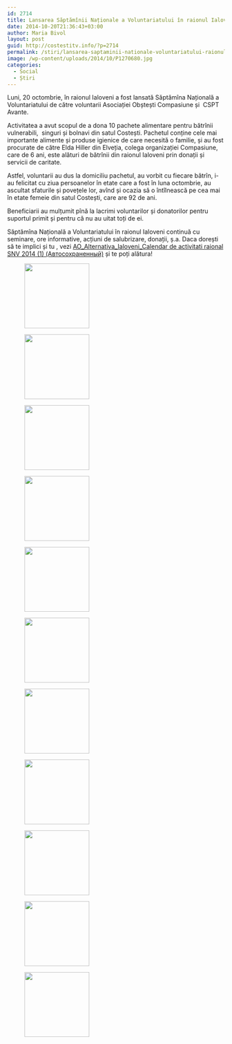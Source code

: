 ```yaml
---
id: 2714
title: Lansarea Săptămînii Naționale a Voluntariatului în raionul Ialoveni
date: 2014-10-20T21:36:43+03:00
author: Maria Bivol
layout: post
guid: http://costestitv.info/?p=2714
permalink: /stiri/lansarea-saptaminii-nationale-voluntariatului-raionul-ialoveni/
image: /wp-content/uploads/2014/10/P1270680.jpg
categories:
  - Social
  - Știri
---
```

Luni, 20 octombrie, în raionul Ialoveni a fost lansată Săptămîna Națională a Voluntariatului de către voluntarii Asociației Obștești Compasiune și  CSPT Avante.

Activitatea a avut scopul de a dona 10 pachete alimentare pentru bătrînii vulnerabili,  singuri și bolnavi din satul Costești. Pachetul conține cele mai importante alimente și produse igienice de care necesită o familie, și au fost procurate de către Elda Hiller din Elveția, colega organizației Compasiune, care de 6 ani, este alături de bătrînii din raionul Ialoveni prin donații și servicii de caritate.<!--more-->

Astfel, voluntarii au dus la domiciliu pachetul, au vorbit cu fiecare bătrîn, i-au felicitat cu ziua persoanelor în etate care a fost în luna octombrie, au ascultat sfaturile și povețele lor, avînd și ocazia să o întîlnească pe cea mai în etate femeie din satul Costești, care are 92 de ani.

Beneficiarii au mulțumit pînă la lacrimi voluntarilor și donatorilor pentru suportul primit și pentru că nu au uitat toți de ei.

Săptămîna Națională a Voluntariatului în raionul Ialoveni continuă cu seminare, ore informative, acțiuni de salubrizare, donații, ș.a. Daca dorești să te implici și tu , vezi [AO\_Alternativa\_Ialoveni_Calendar de activitati raional SNV 2014 (1) (Автосохраненный)](/wp-content/uploads/2014/10/AO_Alternativa_Ialoveni_Calendar-de-activitati-raional-SNV-2014-1-Автосохраненный.docx) și te poți alătura!

<div id='gallery-9' class='gallery galleryid-2714 gallery-columns-3 gallery-size-thumbnail'>
  <figure class='gallery-item'> 
  
  <div class='gallery-icon landscape'>
    <a href='http://costestitv.ddev.local/wp-content/uploads/2014/10/ajutor_batrini.jpg'><img width="150" height="150" src="http://costestitv.ddev.local/wp-content/uploads/2014/10/ajutor_batrini-150x150.jpg" class="attachment-thumbnail size-thumbnail" alt="" /></a>
  </div></figure><figure class='gallery-item'> 
  
  <div class='gallery-icon landscape'>
    <a href='http://costestitv.ddev.local/wp-content/uploads/2014/10/batrini_20.jpg'><img width="150" height="150" src="http://costestitv.ddev.local/wp-content/uploads/2014/10/batrini_20-150x150.jpg" class="attachment-thumbnail size-thumbnail" alt="" /></a>
  </div></figure><figure class='gallery-item'> 
  
  <div class='gallery-icon landscape'>
    <a href='http://costestitv.ddev.local/wp-content/uploads/2014/10/batrini_201.jpg'><img width="150" height="150" src="http://costestitv.ddev.local/wp-content/uploads/2014/10/batrini_201-150x150.jpg" class="attachment-thumbnail size-thumbnail" alt="" /></a>
  </div></figure><figure class='gallery-item'> 
  
  <div class='gallery-icon landscape'>
    <a href='http://costestitv.ddev.local/wp-content/uploads/2014/10/batrini_203.jpg'><img width="150" height="150" src="http://costestitv.ddev.local/wp-content/uploads/2014/10/batrini_203-150x150.jpg" class="attachment-thumbnail size-thumbnail" alt="" /></a>
  </div></figure><figure class='gallery-item'> 
  
  <div class='gallery-icon landscape'>
    <a href='http://costestitv.ddev.local/wp-content/uploads/2014/10/cea-mai-in-virsta-femeie.jpg'><img width="150" height="150" src="http://costestitv.ddev.local/wp-content/uploads/2014/10/cea-mai-in-virsta-femeie-150x150.jpg" class="attachment-thumbnail size-thumbnail" alt="" /></a>
  </div></figure><figure class='gallery-item'> 
  
  <div class='gallery-icon landscape'>
    <a href='http://costestitv.ddev.local/wp-content/uploads/2014/10/mos-cozma.jpg'><img width="150" height="150" src="http://costestitv.ddev.local/wp-content/uploads/2014/10/mos-cozma-150x150.jpg" class="attachment-thumbnail size-thumbnail" alt="" /></a>
  </div></figure><figure class='gallery-item'> 
  
  <div class='gallery-icon landscape'>
    <a href='http://costestitv.ddev.local/wp-content/uploads/2014/10/P1270645.jpg'><img width="150" height="150" src="http://costestitv.ddev.local/wp-content/uploads/2014/10/P1270645-150x150.jpg" class="attachment-thumbnail size-thumbnail" alt="" /></a>
  </div></figure><figure class='gallery-item'> 
  
  <div class='gallery-icon landscape'>
    <a href='http://costestitv.ddev.local/wp-content/uploads/2014/10/P1270653.jpg'><img width="150" height="150" src="http://costestitv.ddev.local/wp-content/uploads/2014/10/P1270653-150x150.jpg" class="attachment-thumbnail size-thumbnail" alt="" /></a>
  </div></figure><figure class='gallery-item'> 
  
  <div class='gallery-icon landscape'>
    <a href='http://costestitv.ddev.local/wp-content/uploads/2014/10/P1270690.jpg'><img width="150" height="150" src="http://costestitv.ddev.local/wp-content/uploads/2014/10/P1270690-150x150.jpg" class="attachment-thumbnail size-thumbnail" alt="" /></a>
  </div></figure><figure class='gallery-item'> 
  
  <div class='gallery-icon landscape'>
    <a href='http://costestitv.ddev.local/wp-content/uploads/2014/10/P1270717.jpg'><img width="150" height="150" src="http://costestitv.ddev.local/wp-content/uploads/2014/10/P1270717-150x150.jpg" class="attachment-thumbnail size-thumbnail" alt="" /></a>
  </div></figure><figure class='gallery-item'> 
  
  <div class='gallery-icon landscape'>
    <a href='http://costestitv.ddev.local/wp-content/uploads/2014/10/voluntarii.jpg'><img width="150" height="150" src="http://costestitv.ddev.local/wp-content/uploads/2014/10/voluntarii-150x150.jpg" class="attachment-thumbnail size-thumbnail" alt="" /></a>
  </div></figure>
</div>